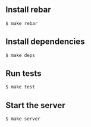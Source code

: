 ## Install rebar

```$ make rebar```

## Install dependencies

```$ make deps```

## Run tests

```$ make test```

## Start the server

```$ make server```
